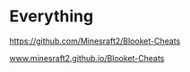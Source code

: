 # Everything

https://github.com/Minesraft2/Blooket-Cheats

www.minesraft2.github.io/Blooket-Cheats
